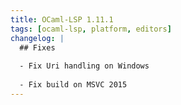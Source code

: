 ```yaml
---
title: OCaml-LSP 1.11.1
tags: [ocaml-lsp, platform, editors]
changelog: |
  ## Fixes
  
  - Fix Uri handling on Windows
  
  - Fix build on MSVC 2015
---
```


